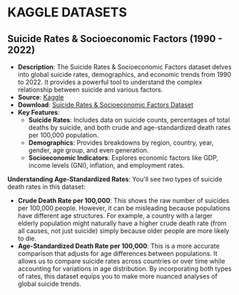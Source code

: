 # **KAGGLE DATASETS**
## Suicide Rates & Socioeconomic Factors (1990 - 2022)

- **Description**: The Suicide Rates & Socioeconomic Factors dataset delves into global suicide rates, demographics, and economic trends from 1990 to 2022. It provides a powerful tool to understand the complex relationship between suicide and various factors.
- **Source**: [Kaggle](https://www.kaggle.com/datasets/ronaldonyango/global-suicide-rates-1990-to-2022/)
- **Download**: [Suicide Rates & Socioeconomic Factors Dataset](https://www.kaggle.com/datasets/ronaldonyango/global-suicide-rates-1990-to-2022/download)
- **Key Features**:
  - **Suicide Rates**: Includes data on suicide counts, percentages of total deaths by suicide, and both crude and age-standardized death rates per 100,000 population.
  - **Demographics**: Provides breakdowns by region, country, year, gender, age group, and even generation.
  - **Socioeconomic Indicators**: Explores economic factors like GDP, income levels (GNI), inflation, and employment rates.

**Understanding Age-Standardized Rates**:
You'll see two types of suicide death rates in this dataset:
- **Crude Death Rate per 100,000**: This shows the raw number of suicides per 100,000 people. However, it can be misleading because populations have different age structures. For example, a country with a larger elderly population might naturally have a higher crude death rate (from all causes, not just suicide) simply because older people are more likely to die.
- **Age-Standardized Death Rate per 100,000**: This is a more accurate comparison that adjusts for age differences between populations. It allows us to compare suicide rates across countries or over time while accounting for variations in age distribution.
By incorporating both types of rates, this dataset equips you to make more nuanced analyses of global suicide trends.
